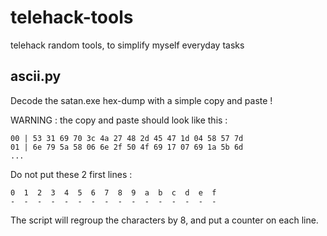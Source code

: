# telehack-tools
telehack random tools, to simplify myself everyday tasks
## ascii.py
Decode the satan.exe hex-dump with a simple copy and paste !

WARNING : the copy and paste should look like this :


    00 | 53 31 69 70 3c 4a 27 48 2d 45 47 1d 04 58 57 7d
    01 | 6e 79 5a 58 06 6e 2f 50 4f 69 17 07 69 1a 5b 6d
    ...
    
Do not put these 2 first lines :

    0  1  2  3  4  5  6  7  8  9  a  b  c  d  e  f
    -  -  -  -  -  -  -  -  -  -  -  -  -  -  -  -
    
The script will regroup the characters by 8, and put a counter on each line.
